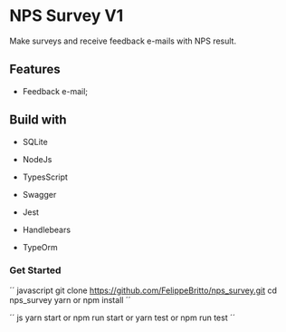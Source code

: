 # NPS Survey V1

Make surveys and receive feedback e-mails with NPS result.

## Features

* Feedback e-mail;

## Build with

* SQLite

* NodeJs

* TypesScript

* Swagger

* Jest

* Handlebears

* TypeOrm

### Get Started

´´ javascript
  git clone https://github.com/FelippeBritto/nps_survey.git
  cd nps_survey
  yarn or npm install
´´ 

´´ js 
  yarn start or npm run start
  or
  yarn test or npm run test
´´
